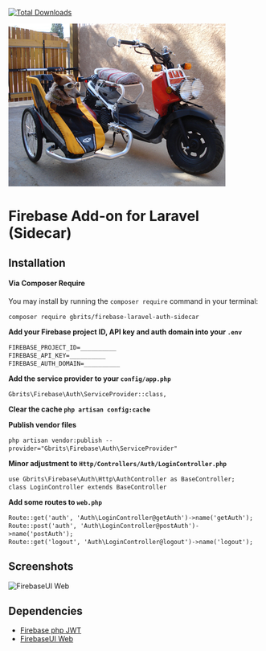 [![Total Downloads](https://poser.pugx.org/gbrits/firebase-laravel-auth-sidecar/downloads)](https://packagist.org/packages/gbrits/firebase-laravel-auth-sidecar)

![Google Latched onto Laravel](/screenshots/sidecar.jpg)

# Firebase Add-on for Laravel (Sidecar)

## Installation

#### Via Composer Require

You may install by running the `composer require` command in your terminal:
```
composer require gbrits/firebase-laravel-auth-sidecar
```

**Add your Firebase project ID, API key and auth domain into your `.env`**

```
FIREBASE_PROJECT_ID=__________
FIREBASE_API_KEY=__________
FIREBASE_AUTH_DOMAIN=__________
```

**Add the service provider to your `config/app.php`**

```
Gbrits\Firebase\Auth\ServiceProvider::class,
```

**Clear the cache `php artisan config:cache`**

**Publish vendor files**

```
php artisan vendor:publish --provider="Gbrits\Firebase\Auth\ServiceProvider"
```

**Minor adjustment to `Http/Controllers/Auth/LoginController.php`**
```
use Gbrits\Firebase\Auth\Http\AuthController as BaseController;
class LoginController extends BaseController
```

**Add some routes to `web.php`**

```
Route::get('auth', 'Auth\LoginController@getAuth')->name('getAuth');
Route::post('auth', 'Auth\LoginController@postAuth')->name('postAuth');
Route::get('logout', 'Auth\LoginController@logout')->name('logout');
```

## Screenshots

![FirebaseUI Web](/screenshots/sign-in-providers.png)

## Dependencies

* [Firebase php JWT](https://github.com/firebase/php-jwt)
* [FirebaseUI Web](https://github.com/firebase/firebaseui-web)
